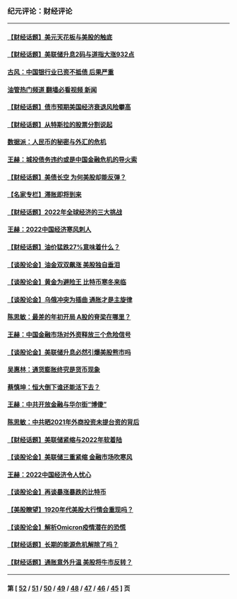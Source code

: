 ### 纪元评论：财经评论
---
#### [【财经话题】美元天花板与美股的触底](../../pages/nsc1026/n13736495.md?05170330) 
#### [【财经话题】美联储升息2码与道指大涨932点](../../pages/nsc1026/n13727377.md?05170330) 
#### [古风：中国银行业已资不抵债 后果严重](../../pages/nsc1026/n13726111.md?05170330) 
#### [油管热门频道 翻墙必看视频 新闻](ok?05170330)
#### [【财经话题】债市预期美国经济衰退风险攀高](../../pages/nsc1026/n13698043.md?05170330) 
#### [【财经话题】从特斯拉的股票分割说起](../../pages/nsc1026/n13679733.md?05170330) 
#### [数据派：人民币的秘密与外汇的危机](../../pages/nsc1026/n13667092.md?05170330) 
#### [王赫：城投债务违约或是中国金融危机的导火索](../../pages/nsc1026/n13665322.md?05170330) 
#### [【财经话题】美债长空 为何美股却能反弹？](../../pages/nsc1026/n13665895.md?05170330) 
#### [【名家专栏】滞胀即将到来](../../pages/nsc1026/n13658171.md?05170330) 
#### [【财经话题】2022年全球经济的三大挑战](../../pages/nsc1026/n13654423.md?05170330) 
#### [王赫：2022中国经济寒风刺人](../../pages/nsc1026/n13651403.md?05170330) 
#### [【财经话题】油价猛跌27%意味着什么？](../../pages/nsc1026/n13648767.md?05170330) 
#### [【谈股论金】油金双双飙涨 美股独自垂泪](../../pages/nsc1026/n13631742.md?05170330) 
#### [【谈股论金】黄金为避险王 比特币寒冬来临](../../pages/nsc1026/n13600406.md?05170330) 
#### [【谈股论金】乌俄冲突为插曲 通胀才是主旋律](../../pages/nsc1026/n13576797.md?05170330) 
#### [陈思敏：最差的年初开局 A股的脊梁在哪里？](../../pages/nsc1026/n13558359.md?05170330) 
#### [王赫：中国金融市场对外资释放三个危险信号](../../pages/nsc1026/n13546389.md?05170330) 
#### [【谈股论金】美联储升息必然引爆美股熊市吗](../../pages/nsc1026/n13519194.md?05170330) 
#### [吴惠林：通货膨胀终究是货币现象](../../pages/nsc1026/n13512979.md?05170330) 
#### [蔡慎坤：恒大倒下谁还能活下去？](../../pages/nsc1026/n13501831.md?05170330) 
#### [王赫：中共开放金融与华尔街“博傻”](../../pages/nsc1026/n13501138.md?05170330) 
#### [陈思敏：中共晒2021年外商投资未提台资的背后](../../pages/nsc1026/n13501057.md?05170330) 
#### [【财经话题】美联储紧缩与2022年软着陆](../../pages/nsc1026/n13498354.md?05170330) 
#### [【谈股论金】美联储三重紧缩 金融市场吹寒风](../../pages/nsc1026/n13487202.md?05170330) 
#### [王赫：2022中国经济令人忧心](../../pages/nsc1026/n13480433.md?05170330) 
#### [【谈股论金】再谈暴涨暴跌的比特币](../../pages/nsc1026/n13428036.md?05170330) 
#### [【美股瞭望】1920年代美股大行情会重现吗？](../../pages/nsc1026/n13425425.md?05170330) 
#### [【谈股论金】解析Omicron疫情潜在的恐慌](../../pages/nsc1026/n13403704.md?05170330) 
#### [【财经话题】长期的能源危机解除了吗？](../../pages/nsc1026/n13378041.md?05170330) 
#### [【财经话题】通胀意外升温 美股将牛市反转？](../../pages/nsc1026/n13370659.md?05170330) 

---
#### 第 [ [52](./52.md?05170330) / [51](./51.md?05170330) / [50](./50.md?05170330) / [49](./49.md?05170330) / [48](./48.md?05170330) / [47](./47.md?05170330) / [46](./46.md?05170330) / [45](./45.md?05170330) ] 页
